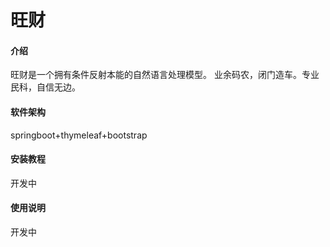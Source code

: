 # 旺财

#### 介绍
旺财是一个拥有条件反射本能的自然语言处理模型。
业余码农，闭门造车。专业民科，自信无边。

#### 软件架构
springboot+thymeleaf+bootstrap


#### 安装教程

开发中

#### 使用说明

开发中

